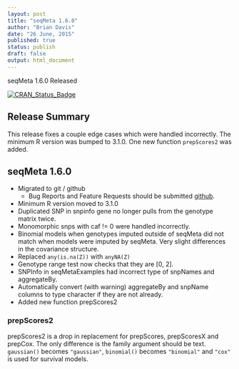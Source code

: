 ```yaml
---
layout: post
title: "seqMeta 1.6.0"
author: "Brian Davis"
date: "26 June, 2015"
published: true
status: publish
draft: false
output: html_document
---
```

 
seqMeta 1.6.0 Released 
 
[![CRAN\_Status\_Badge](http://www.r-pkg.org/badges/version/seqMeta)](http://cran.r-project.org/web/packages/seqMeta)
 
## Release Summary
 
This release fixes a couple edge cases which were handled incorrectly.  The minimum R version was bumped to 3.1.0.  One new function `prepScores2` was added.
 
 
## seqMeta 1.6.0
 
* Migrated to git / github
    + Bug Reports and Feature Requests should be submitted [github](https://github.com/DavisBrian/seqMeta/issues).
* Minimum R version moved to 3.1.0
* Duplicated SNP in snpinfo gene no longer pulls from the genotype matrix twice.
* Monomorphic snps with caf != 0 were handled incorrectly.
* Binomial models when genotypes imputed outside of seqMeta did not match when models were imputed by seqMeta.  Very slight differences in the covariance structure.
* Replaced `any(is.na(Z))` with `anyNA(Z)`
* Genotype range test now checks that they are [0, 2].
* SNPInfo in seqMetaExamples had incorrect type of snpNames and aggregateBy.
* Automatically convert (with warning) aggregateBy and snpName columns to type character if they are not already.
* Added new function prepScores2
 
 
### prepScores2
 
prepScores2 is a drop in replacement for prepScores, prepScoresX and prepCox. The only difference is the family argument should be text. `gaussian()` becomes `"gaussian"`, `binomial()` becomes `"binomial"` and `"cox"` is used for survival models. 
